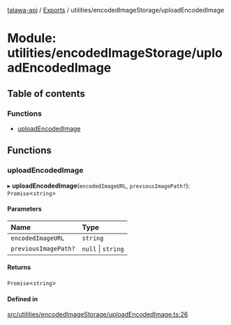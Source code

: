 [talawa-api](../README.md) / [Exports](../modules.md) / utilities/encodedImageStorage/uploadEncodedImage

# Module: utilities/encodedImageStorage/uploadEncodedImage

## Table of contents

### Functions

- [uploadEncodedImage](utilities_encodedImageStorage_uploadEncodedImage.md#uploadencodedimage)

## Functions

### uploadEncodedImage

▸ **uploadEncodedImage**(`encodedImageURL`, `previousImagePath?`): `Promise`\<`string`\>

#### Parameters

| Name | Type |
| :------ | :------ |
| `encodedImageURL` | `string` |
| `previousImagePath?` | ``null`` \| `string` |

#### Returns

`Promise`\<`string`\>

#### Defined in

[src/utilities/encodedImageStorage/uploadEncodedImage.ts:26](https://github.com/PalisadoesFoundation/talawa-api/blob/6295a23/src/utilities/encodedImageStorage/uploadEncodedImage.ts#L26)
